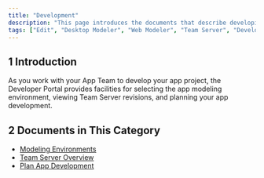 ```yaml
---
title: "Development"
description: "This page introduces the documents that describe developing in Mendix via the Developer Portal."
tags: ["Edit", "Desktop Modeler", "Web Modeler", "Team Server", "Developer Portal", "commit"]
---
```


## 1 Introduction

As you work with your App Team to develop your app project, the Developer Portal provides facilities for selecting the app modeling environment, viewing Team Server revisions, and planning your app development.

## 2 Documents in This Category

* [Modeling Environments](modeling-environments)
* [Team Server Overview](team-server)
* [Plan App Development](planning-development)